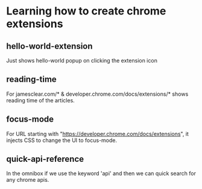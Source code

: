 # Learning how to create chrome extensions

## hello-world-extension
Just shows hello-world popup on clicking the extension icon

## reading-time 
For jamesclear.com/* & developer.chrome.com/docs/extensions/* shows reading time of the articles.

## focus-mode
For URL starting with "https://developer.chrome.com/docs/extensions", it injects CSS to change the UI to focus-mode.

## quick-api-reference
In the omnibox if we use the keyword 'api' and then we can quick search for any chrome apis.

